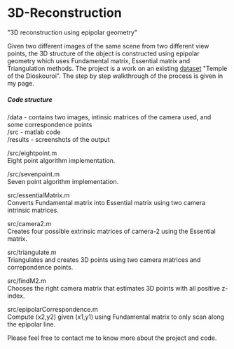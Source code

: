 # 3D-Reconstruction
"3D reconstruction using epipolar geometry"

Given two different images of the same scene from two different view points, the 3D structure of the object is constructed using epipolar geometry which uses Fundamental matrix, Essential matrix and Triangulation methods. The project is a work on an existing [dataset](http://vision.middlebury.edu/mview/data/)  "Temple of the Dioskouroi". The step by step walkthrough of the process is given in my page.

##### Code structure
/data    - contains two images, intinsic matrices of the camera used, and some correspondence points<br>
/src     - matlab code<br>
/results - screenshots of the output

/src/eightpoint.m <br>
Eight point algorithm implementation.

/src/sevenpoint.m<br>
Seven point algorithm implementation.

src/essentialMatrix.m<br>
Converts Fundamental matrix into Essential matrix using two camera intrinsic matrices.

src/camera2.m<br>
Creates four possible extrinsic matrices of camera-2 using the Essential matrix.

src/triangulate.m<br>
Triangulates and creates 3D points using two camera matrices and correpondence points.

src/findM2.m<br>
Chooses the right camera matrix that estimates 3D points with all positive z-index.

src/epipolarCorrespondence.m<br>
Compute (x2,y2) given (x1,y1) using Fundamental matrix to only scan along the epipolar line.




Please feel free to contact me to know more about the project and code.
